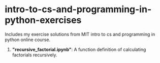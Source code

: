 # intro-to-cs-and-programming-in-python-exercises
Includes my exercise solutions from MIT intro to cs and programming in python online course.
1. **"recursive_factorial.ipynb"**: A function definition of calculating factorials recursively.
